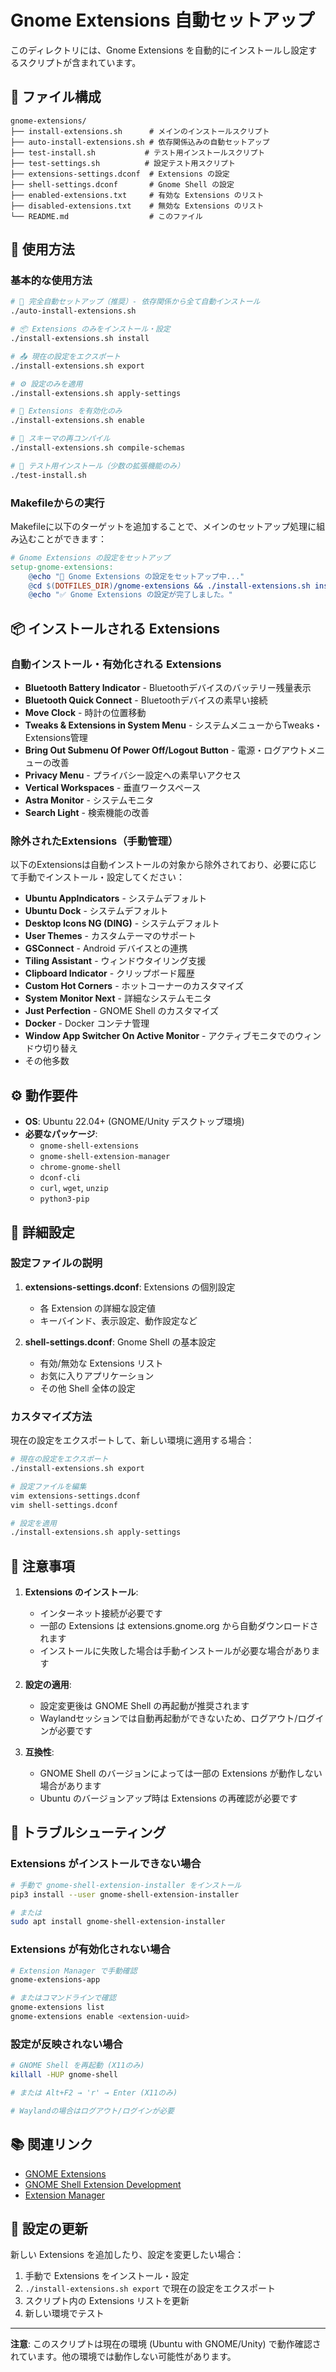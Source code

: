 # Gnome Extensions 自動セットアップ

このディレクトリには、Gnome Extensions を自動的にインストールし設定するスクリプトが含まれています。

## 📁 ファイル構成

```
gnome-extensions/
├── install-extensions.sh      # メインのインストールスクリプト
├── auto-install-extensions.sh # 依存関係込みの自動セットアップ
├── test-install.sh           # テスト用インストールスクリプト
├── test-settings.sh          # 設定テスト用スクリプト
├── extensions-settings.dconf  # Extensions の設定
├── shell-settings.dconf       # Gnome Shell の設定
├── enabled-extensions.txt     # 有効な Extensions のリスト
├── disabled-extensions.txt    # 無効な Extensions のリスト
└── README.md                  # このファイル
```

## 🚀 使用方法

### 基本的な使用方法

```bash
# 🚀 完全自動セットアップ（推奨）- 依存関係から全て自動インストール
./auto-install-extensions.sh

# 📦 Extensions のみをインストール・設定
./install-extensions.sh install

# 📤 現在の設定をエクスポート
./install-extensions.sh export

# ⚙️ 設定のみを適用
./install-extensions.sh apply-settings

# 🔌 Extensions を有効化のみ
./install-extensions.sh enable

# 🔧 スキーマの再コンパイル
./install-extensions.sh compile-schemas

# 🧪 テスト用インストール（少数の拡張機能のみ）
./test-install.sh
```

### Makefileからの実行

Makefileに以下のターゲットを追加することで、メインのセットアップ処理に組み込むことができます：

```makefile
# Gnome Extensions の設定をセットアップ
setup-gnome-extensions:
	@echo "🔧 Gnome Extensions の設定をセットアップ中..."
	@cd $(DOTFILES_DIR)/gnome-extensions && ./install-extensions.sh install
	@echo "✅ Gnome Extensions の設定が完了しました。"
```

## 📦 インストールされる Extensions

### 自動インストール・有効化される Extensions
- **Bluetooth Battery Indicator** - Bluetoothデバイスのバッテリー残量表示
- **Bluetooth Quick Connect** - Bluetoothデバイスの素早い接続
- **Move Clock** - 時計の位置移動
- **Tweaks & Extensions in System Menu** - システムメニューからTweaks・Extensions管理
- **Bring Out Submenu Of Power Off/Logout Button** - 電源・ログアウトメニューの改善
- **Privacy Menu** - プライバシー設定への素早いアクセス
- **Vertical Workspaces** - 垂直ワークスペース
- **Astra Monitor** - システムモニタ
- **Search Light** - 検索機能の改善

### 除外されたExtensions（手動管理）
以下のExtensionsは自動インストールの対象から除外されており、必要に応じて手動でインストール・設定してください：

- **Ubuntu AppIndicators** - システムデフォルト
- **Ubuntu Dock** - システムデフォルト
- **Desktop Icons NG (DING)** - システムデフォルト
- **User Themes** - カスタムテーマのサポート
- **GSConnect** - Android デバイスとの連携
- **Tiling Assistant** - ウィンドウタイリング支援
- **Clipboard Indicator** - クリップボード履歴
- **Custom Hot Corners** - ホットコーナーのカスタマイズ
- **System Monitor Next** - 詳細なシステムモニタ
- **Just Perfection** - GNOME Shell のカスタマイズ
- **Docker** - Docker コンテナ管理
- **Window App Switcher On Active Monitor** - アクティブモニタでのウィンドウ切り替え
- その他多数

## ⚙️ 動作要件

- **OS**: Ubuntu 22.04+ (GNOME/Unity デスクトップ環境)
- **必要なパッケージ**: 
  - `gnome-shell-extensions`
  - `gnome-shell-extension-manager`
  - `chrome-gnome-shell`
  - `dconf-cli`
  - `curl`, `wget`, `unzip`
  - `python3-pip`

## 🔧 詳細設定

### 設定ファイルの説明

1. **extensions-settings.dconf**: Extensions の個別設定
   - 各 Extension の詳細な設定値
   - キーバインド、表示設定、動作設定など

2. **shell-settings.dconf**: Gnome Shell の基本設定
   - 有効/無効な Extensions リスト
   - お気に入りアプリケーション
   - その他 Shell 全体の設定

### カスタマイズ方法

現在の設定をエクスポートして、新しい環境に適用する場合：

```bash
# 現在の設定をエクスポート
./install-extensions.sh export

# 設定ファイルを編集
vim extensions-settings.dconf
vim shell-settings.dconf

# 設定を適用
./install-extensions.sh apply-settings
```

## 🚨 注意事項

1. **Extensions のインストール**:
   - インターネット接続が必要です
   - 一部の Extensions は extensions.gnome.org から自動ダウンロードされます
   - インストールに失敗した場合は手動インストールが必要な場合があります

2. **設定の適用**:
   - 設定変更後は GNOME Shell の再起動が推奨されます
   - Waylandセッションでは自動再起動ができないため、ログアウト/ログインが必要です

3. **互換性**:
   - GNOME Shell のバージョンによっては一部の Extensions が動作しない場合があります
   - Ubuntu のバージョンアップ時は Extensions の再確認が必要です

## 🔄 トラブルシューティング

### Extensions がインストールできない場合

```bash
# 手動で gnome-shell-extension-installer をインストール
pip3 install --user gnome-shell-extension-installer

# または
sudo apt install gnome-shell-extension-installer
```

### Extensions が有効化されない場合

```bash
# Extension Manager で手動確認
gnome-extensions-app

# またはコマンドラインで確認
gnome-extensions list
gnome-extensions enable <extension-uuid>
```

### 設定が反映されない場合

```bash
# GNOME Shell を再起動 (X11のみ)
killall -HUP gnome-shell

# または Alt+F2 → 'r' → Enter (X11のみ)

# Waylandの場合はログアウト/ログインが必要
```

## 📚 関連リンク

- [GNOME Extensions](https://extensions.gnome.org/)
- [GNOME Shell Extension Development](https://gjs.guide/extensions/)
- [Extension Manager](https://github.com/mjakeman/extension-manager)

## 📝 設定の更新

新しい Extensions を追加したり、設定を変更したい場合：

1. 手動で Extensions をインストール・設定
2. `./install-extensions.sh export` で現在の設定をエクスポート
3. スクリプト内の Extensions リストを更新
4. 新しい環境でテスト

---

**注意**: このスクリプトは現在の環境 (Ubuntu with GNOME/Unity) で動作確認されています。他の環境では動作しない可能性があります。 